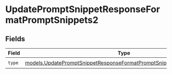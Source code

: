 # UpdatePromptSnippetResponseFormatPromptSnippets2


## Fields

| Field                                                                                                                                                | Type                                                                                                                                                 | Required                                                                                                                                             | Description                                                                                                                                          |
| ---------------------------------------------------------------------------------------------------------------------------------------------------- | ---------------------------------------------------------------------------------------------------------------------------------------------------- | ---------------------------------------------------------------------------------------------------------------------------------------------------- | ---------------------------------------------------------------------------------------------------------------------------------------------------- |
| `type`                                                                                                                                               | [models.UpdatePromptSnippetResponseFormatPromptSnippetsResponse200Type](../models/updatepromptsnippetresponseformatpromptsnippetsresponse200type.md) | :heavy_check_mark:                                                                                                                                   | N/A                                                                                                                                                  |